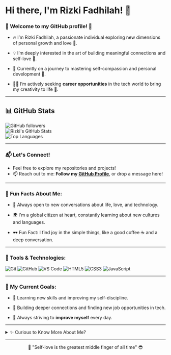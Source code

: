 # Hi there, I'm Rizki Fadhilah! 👋


### 🌟 Welcome to my GitHub profile! 🌟


- 🔥 I’m Rizki Fadhilah, a passionate individual exploring new dimensions of personal growth and love 💖.
  
- 💡 I’m deeply interested in the art of building meaningful connections and self-love 🌱.
  
- 🧠 Currently on a journey to mastering self-compassion and personal development 🚀.
  
- 🏃‍♂️ I’m actively seeking **career opportunities** in the tech world to bring my creativity to life 💼.

---

## 📊 GitHub Stats
![GitHub followers](https://img.shields.io/github/followers/rizukurizu?style=social) 
<br/>
![Rizki's GitHub Stats](https://github-readme-stats.vercel.app/api?username=rizukurizu&show_icons=true&theme=highcontrast)
<br/>
![Top Languages](https://github-readme-stats.vercel.app/api/top-langs/?username=rizukurizu&layout=compact&theme=highcontrast)

---

### 📬 Let's Connect!

- Feel free to explore my repositories and projects! 
- 📫 Reach out to me: **Follow my [GitHub Profile](https://github.com/rizukurizu)**, or drop a message here!

---

### 🎯 Fun Facts About Me:

- 💬 Always open to new conversations about life, love, and technology.
  
- 🌍 I'm a global citizen at heart, constantly learning about new cultures and languages.
  
- 🕶️ Fun Fact: I find joy in the simple things, like a good coffee ☕ and a deep conversation.

---

### 🔧 Tools & Technologies:

![Git](https://img.shields.io/badge/-Git-black?style=flat-square&logo=git)
![GitHub](https://img.shields.io/badge/-GitHub-181717?style=flat-square&logo=github)
![VS Code](https://img.shields.io/badge/-VS%20Code-007ACC?style=flat-square&logo=visual-studio-code)
![HTML5](https://img.shields.io/badge/-HTML5-E34F26?style=flat-square&logo=html5&logoColor=white)
![CSS3](https://img.shields.io/badge/-CSS3-1572B6?style=flat-square&logo=css3)
![JavaScript](https://img.shields.io/badge/-JavaScript-F7DF1E?style=flat-square&logo=javascript)

---

### 🌱 My Current Goals:

- 🚀 Learning new skills and improving my self-discipline.
  
- 💞️ Building deeper connections and finding new job opportunities in tech.
  
- 🌟 Always striving to **improve myself** every day.

---

<details>
  <summary>✨ Curious to Know More About Me?</summary>
  
  I'm passionate about improving my coding skills, and I'm always open to learning something new every day. 
  Currently, I'm focusing on balancing my technical skills with personal growth—because, after all, life is about balance! 😉

</details>

---

<p align="center">
  💬 "Self-love is the greatest middle finger of all time" 😎
</p>
